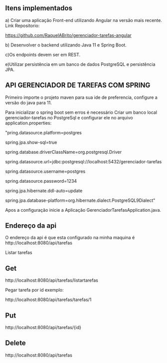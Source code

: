 ## Itens implementados

a) Criar uma aplicação Front-end utilizando Angular na versão mais recente. Link Repositorio:

https://github.com/RaquelABrito/gerenciador-tarefas-angular

b) Desenvolver o backend utilizando Java 11 e Spring Boot.

c)Os endpoints devem ser em REST.

e)Utilizar persistência em um banco de dados PostgreSQL e persistência JPA.



## API GERENCIADOR DE TAREFAS COM SPRING 
Primeiro importe o projeto maven para sua ide de preferencia, configure a versão do java para 11.

Para inicializar o spring boot sem erros é necessário Criar um banco local gerenciador-tarefas
no PostgreSql e configurar ele no arquivo application.properties: 


"pring.datasource.platform=postgres

spring.jpa.show-sql=true

spring.database.driverClassName=org.postgresql.Driver

spring.datasource.url=jdbc:postgresql://localhost:5432/gerenciador-tarefas

spring.datasource.username=postgres

spring.datasource.password=1234

spring.jpa.hibernate.ddl-auto=update

spring.jpa.database-platform=org.hibernate.dialect.PostgreSQL9Dialect"



Apos a configuração inicie a Aplicação GerenciadorTarefasApplication.java.

## Endereço da api

O endereço da api é que esta configurado na minha maquina é http://localhost:8080/api/tarefas

Listar tarefas


## Get

http://localhost:8080/api/tarefas/listartarefas

Pegar tarefa por id exemplo:

http://localhost:8080/api/tarefas/tarefas/1

## Put

http://localhost:8080/api/tarefas/{id}

## Delete

 http://localhost:8080/api/tarefas






